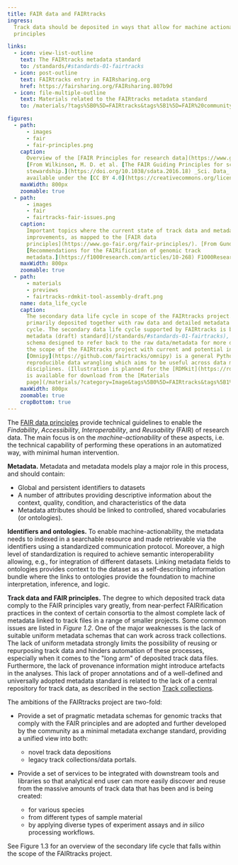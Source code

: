 ```yaml
---
title: FAIR data and FAIRtracks
ingress:
  Track data should be deposited in ways that allow for machine actionability, in line with the FAIR
  principles

links:
  - icon: view-list-outline
    text: The FAIRtracks metadata standard
    to: /standards/#standards-01-fairtracks
  - icon: post-outline
    text: FAIRtracks entry in FAIRsharing.org
    href: https://fairsharing.org/FAIRsharing.807b9d
  - icon: file-multiple-outline
    text: Materials related to the FAIRtracks metadata standard
    to: /materials/?tags%5B0%5D=FAIRtracks&tags%5B1%5D=FAIR%20community

figures:
  - path:
      - images
      - fair
      - fair-principles.png
    caption:
      Overview of the [FAIR Principles for research data](https://www.go-fair.org/fair-principles/).
      [From Wilkinson, M. D. et al. [The FAIR Guiding Principles for scientific data management and
      stewardship.](https://doi.org/10.1038/sdata.2016.18) _Sci. Data_ 3:160018 (2016), made
      available under the [CC BY 4.0](https://creativecommons.org/licenses/by/4.0/) license]
    maxWidth: 800px
    zoomable: true
  - path:
      - images
      - fair
      - fairtracks-fair-issues.png
    caption:
      Important topics where the current state of track data and metadata have potential for
      improvements, as mapped to the [FAIR data
      principles](https://www.go-fair.org/fair-principles/). [From Gundersen S et al.
      [Recommendations for the FAIRification of genomic track
      metadata.](https://f1000research.com/articles/10-268) F1000Research 2021, 10(ELIXIR):268]
    maxWidth: 800px
    zoomable: true
  - path:
      - materials
      - previews
      - fairtracks-rdmkit-tool-assembly-draft.png
    name: data_life_cycle
    caption:
      The secondary data life cycle in scope of the FAIRtracks project. Genomic track files are
      primarily deposited together with raw data and detailed metadata through the primary data life
      cycle. The secondary data life cycle supported by FAIRtracks is built around the [FAIRtracks
      metadata (draft) standard](/standards/#standards-01-fairtracks), a minimal metadata exchange
      schema designed to refer back to the raw data/metadata for more details. The grey box shows
      the scope of the FAIRtracks project with current and potential integrations.
      [Omnipy](https://github.com/fairtracks/omnipy) is a general Python library for scalable and
      reproducible data wrangling which aims to be useful across data models and research
      disciplines. (Illustration is planned for the [RDMkit](https://rdmkit.elixir-europe.org/) and
      is available for download from the [Materials
      page](/materials/?category=Image&tags%5B0%5D=FAIRtracks&tags%5B1%5D=FAIRification))
    maxWidth: 800px
    zoomable: true
    cropBottom: true
---
```


The [FAIR data principles](https://www.go-fair.org/fair-principles/) provide technical guidelines to
enable the _Findability_, _Accessibility_, _Interoperability_, and _Reusability_ (FAIR) of research
data. The main focus is on the _machine-actionability_ of these aspects, i.e. the technical
capability of performing these operations in an automatized way, with minimal human intervention.

**Metadata.** Metadata and metadata models play a major role in this process, and should contain:

- Global and persistent identifiers to datasets
- A number of attributes providing descriptive information about the context, quality, condition,
  and characteristics of the data
- Metadata attributes should be linked to controlled, shared vocabularies (or ontologies).

**Identifiers and ontologies.** To enable machine-actionability, the metadata needs to indexed in a
searchable resource and made retrievable via the identifiers using a standardized communication
protocol. Moreover, a high level of standardization is required to achieve semantic interoperability
allowing, e.g., for integration of different datasets. Linking metadata fields to ontologies
provides context to the dataset as a self-describing information bundle where the links to
ontologies provide the foundation to machine interpretation, inference, and logic.

**Track data and FAIR principles.** The degree to which deposited track data comply to the FAIR
principles vary greatly, from near-perfect FAIRification practices in the context of certain
consortia to the almost complete lack of metadata linked to track files in a range of smaller
projects. Some common issues are listed in _Figure 1.2_. One of the major weaknesses is the lack of
suitable uniform metadata schemas that can work across track collections. The lack of uniform
metadata strongly limits the possibility of reusing or repurposing track data and hinders automation
of these processes, especially when it comes to the "long arm" of deposited track data files.
Furthermore, the lack of provenance information might introduce artefacts in the analyses. This lack
of proper annotations and of a well-defined and universally adopted metadata standard is related to
the lack of a central repository for track data, as described in the section
[Track collections](/tracks/#tracks-03-track-collections).

<ui-fairtracks-content space-inside-below>

The ambitions of the FAIRtracks project are two-fold:

- Provide a set of pragmatic metadata schemas for genomic tracks that comply with the FAIR
  principles and are adopted and further developed by the community as a minimal metadata exchange
  standard, providing a unified view into both:

  - novel track data depositions
  - legacy track collections/data portals.

- Provide a set of services to be integrated with downstream tools and libraries so that analytical
  end user can more easily discover and reuse from the massive amounts of track data that has been
  and is being created:

  - for various species
  - from different types of sample material
  - by applying diverse types of experiment assays and _in silico_ processing workflows.

See Figure 1.3 for an overview of the secondary life cycle that falls within the scope of the
FAIRtracks project.

</ui-fairtracks-content>

